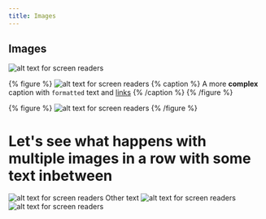 ```yaml
---
title: Images
---
```


## Images

![alt text for screen readers](/assets/cloud-shell-quickstart/image-1.png 'Basic *caption* (no formatting allowed)')

{% figure %}
![alt text for screen readers](/assets/cloud-shell-quickstart/image-1.png)
{% caption %}
A more **complex** caption with `formatted` text and [links](#)
{% /caption %}
{% /figure %}

{% figure %}
![alt text for screen readers](/assets/cloud-shell-quickstart/image-1.png)
{% /figure %}


# Let's see what happens with multiple images in a row with some text inbetween
![alt text for screen readers](/assets/cloud-shell-quickstart/image-1.png 'Basic *caption* (no formatting allowed)')
Other text
![alt text for screen readers](/assets/cloud-shell-quickstart/image-1.png 'Basic *caption* (no formatting allowed)')
![alt text for screen readers](/assets/cloud-shell-quickstart/image-1.png 'Basic *caption* (no formatting allowed)')